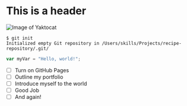 # This is a header
![Image of Yaktocat](https://octodex.github.com/images/yaktocat.png)
```
$ git init 
Initialized empty Git repository in /Users/skills/Projects/recipe-repository/.git/
```
``` javascript 
var myVar = "Hello, world!";
```
- [ ] Turn on GitHub Pages
- [ ] Outline my portfolio
- [ ] Introduce myself to the world
- [ ] Good Job 
- [ ] And again!
